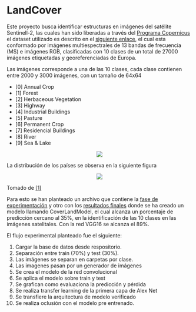 # LandCover

Este proyecto busca identificar estructuras en imágenes del satélite Sentinell-2, las cuales han sido liberadas a través del [Programa Copernicus](https://www.copernicus.eu/en) el dataset utilizado es descrito en el [siguiente enlace](https://github.com/phelber/EuroSAT), el cual esta conformado por imágenes multiespectrales de 13 bandas de frecuencia (MS) e imágenes RGB, clasificadas con 10 clases de un total de 27000 imágenes etiquetadas y georeferenciadas de Europa.

Las imágenes corresponde a una de las 10 clases, cada clase contienen entre 2000 y 3000 imágenes, con un tamaño de 64x64
- [0] Annual Crop
- [1] Forest
- [2] Herbaceous Vegetation
- [3] Highway
- [4] Industrial Buildings
- [5] Pasture
- [6] Permanent Crop
- [7] Residencial Buildings
- [8] River
- [9] Sea & Lake


<p align="center">
  <img src="https://github.com/davidUrr/LandCover/blob/master/Imagenes/Clases2.png">
</p>

La distribución de los países se observa en la siguiente figura

<p align="center">
  <img src="https://github.com/davidUrr/LandCover/blob/master/Imagenes/distribucion.png">
</p>

Tomado de [[1]](https://arxiv.org/abs/1709.00029)

Para esto se han planteado un archivo que contiene la [fase de experimentación](https://github.com/davidUrr/LandCover/blob/master/LandCover_Experiment.ipynb) y otro con los [resultados finales](https://github.com/davidUrr/LandCover/blob/master/LandCover.ipynb) donde se ha creado un modelo llamando CoverLandModel, el cual alcanza un porcentaje de predicción cercano al 35%, en la identificación de las 10 clases en las imágenes satelitales. Con la red VGG16 se alcanza el 89%.

El flujo experimental planteado fue el siguiente:
1.  Cargar la base de datos desde respositorio.
2. Separación entre train (70%) y test (30%).
3. Las imágenes se separan en carpetas por clase.
4. Las imagenes pasan por un generador de imágenes
5. Se crea el modelo de la red convolucional
6. Se aplica el modelo sobre train y test
7. Se grafican como evaluaciona la predicción y pérdida
8. Se realiza transfer learning de la primera capa de Alex Net
9. Se transfiere la arquitectura de modelo verificado 
10. Se realiza oclusión con el modelo pre entrenado.


